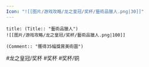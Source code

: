 ```yaml
---
Icon: "![[图片/游戏攻略/龙之皇冠/奖杯/藝術品獵人.png|30]]"
---
```

```ad-common-bronze-trophy
title: (Title:: "藝術品獵人")
![[图片/游戏攻略/龙之皇冠/奖杯/藝術品獵人.png|100]]

(Comment:: "獲得35幅獎賞美術圖")
```

#龙之皇冠/奖杯 #奖杯 #奖杯/铜
